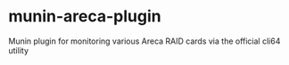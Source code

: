 # munin-areca-plugin
Munin plugin for monitoring various Areca RAID cards via the official cli64 utility

